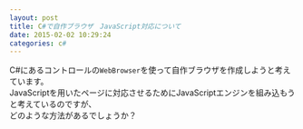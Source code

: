 ```yaml
---
layout: post
title: C#で自作ブラウザ　JavaScript対応について
date: 2015-02-02 10:29:24
categories: c#
---
```

<!-- {% raw %} -->
<p>C#にあるコントロールの<code>WebBrowser</code>を使って自作ブラウザを作成しようと考えています。<br>
JavaScriptを用いたページに対応させるためにJavaScriptエンジンを組み込もうと考えているのですが、<br>
どのような方法があるでしょうか？</p>
<!-- {% endraw %} -->
